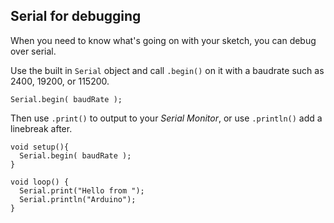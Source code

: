 ## Serial for debugging

When you need to know what's going on with your sketch, you can debug over serial.

Use the built in `Serial` object and call `.begin()` on it with a baudrate such as 2400, 19200, or 115200.

```
Serial.begin( baudRate );
```

Then use `.print()` to output to your _Serial Monitor_, or use `.println()` add a linebreak after.

```
void setup(){
  Serial.begin( baudRate );
}

void loop() {
  Serial.print("Hello from ");
  Serial.println("Arduino");
}
```